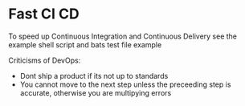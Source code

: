 # Fast CI CD

To speed up Continuous Integration and Continuous Delivery see the example shell script and bats test file example

Criticisms of DevOps:
- Dont ship a product if its not up to standards
- You cannot move to the next step unless the preceeding step is accurate, otherwise you are multipying errors